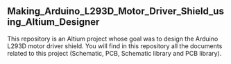 ## Making_Arduino_L293D_Motor_Driver_Shield_using_Altium_Designer
This repository is an Altium project whose goal was to design the Arduino L293D motor driver shield. You will find in this repository all the documents related to this project (Schematic, PCB, Schematic library and PCB library). 
